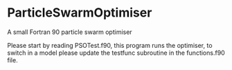 # ParticleSwarmOptimiser
A small Fortran 90 particle swarm optimiser

Please start by reading PSOTest.f90, this program runs the optimiser, to switch in a model please
update the testfunc subroutine in the functions.f90 file.

